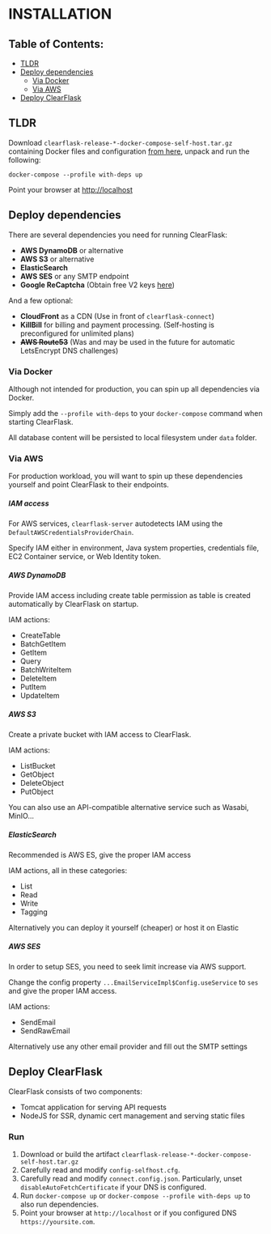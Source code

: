 # INSTALLATION

## Table of Contents:

- [TLDR](#tldr)
- [Deploy dependencies](#deploy-dependencies)
    - [Via Docker](#via-docker)
    - [Via AWS](#via-aws)
- [Deploy ClearFlask](#deploy-clearflask)

## TLDR

Download `clearflask-release-*-docker-compose-self-host.tar.gz` containing Docker files and
configuration [from here](https://github.com/clearflask/clearflask/packages/955621), unpack and run the following:

```shell
docker-compose --profile with-deps up
```

Point your browser at [http://localhost](http://localhost)

## Deploy dependencies

There are several dependencies you need for running ClearFlask:

- **AWS DynamoDB** or alternative
- **AWS S3** or alternative
- **ElasticSearch**
- **AWS SES** or any SMTP endpoint
- **Google ReCaptcha** (Obtain free V2 keys [here](https://www.google.com/recaptcha/admin))

And a few optional:

- **CloudFront** as a CDN (Use in front of `clearflask-connect`)
- **KillBill** for billing and payment processing. (Self-hosting is preconfigured for unlimited plans)
- ~~**AWS Route53**~~ (Was and may be used in the future for automatic LetsEncrypt DNS challenges)

### Via Docker

Although not intended for production, you can spin up all dependencies via Docker.

Simply add the `--profile with-deps` to your `docker-compose` command when starting ClearFlask.

All database content will be persisted to local filesystem under `data` folder.

### Via AWS

For production workload, you will want to spin up these dependencies yourself and point ClearFlask to their endpoints.

##### IAM access

For AWS services, `clearflask-server` autodetects IAM using the `DefaultAWSCredentialsProviderChain`.

Specify IAM either in environment, Java system properties, credentials file, EC2 Container service, or Web Identity
token.

##### AWS DynamoDB

Provide IAM access including create table permission as table is created automatically by ClearFlask on startup.

IAM actions:

- CreateTable
- BatchGetItem
- GetItem
- Query
- BatchWriteItem
- DeleteItem
- PutItem
- UpdateItem

##### AWS S3

Create a private bucket with IAM access to ClearFlask.

IAM actions:

- ListBucket
- GetObject
- DeleteObject
- PutObject

You can also use an API-compatible alternative service such as Wasabi, MinIO...

##### ElasticSearch

Recommended is AWS ES, give the proper IAM access

IAM actions, all in these categories:

- List
- Read
- Write
- Tagging

Alternatively you can deploy it yourself (cheaper) or host it on Elastic

##### AWS SES

In order to setup SES, you need to seek limit increase via AWS support.

Change the config property `...EmailServiceImpl$Config.useService` to `ses` and give the proper IAM access.

IAM actions:

- SendEmail
- SendRawEmail

Alternatively use any other email provider and fill out the SMTP settings

## Deploy ClearFlask

ClearFlask consists of two components:

- Tomcat application for serving API requests
- NodeJS for SSR, dynamic cert management and serving static files

### Run

1. Download or build the artifact `clearflask-release-*-docker-compose-self-host.tar.gz`
2. Carefully read and modify `config-selfhost.cfg`.
3. Carefully read and modify `connect.config.json`. Particularly, unset `disableAutoFetchCertificate` if your DNS is
   configured.
4. Run `docker-compose up` or `docker-compose --profile with-deps up` to also run dependencies.
5. Point your browser at `http://localhost` or if you configured DNS `https://yoursite.com`.
